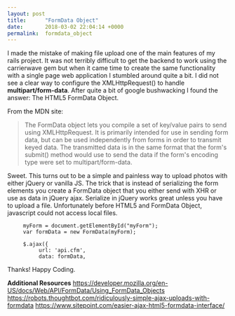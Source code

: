 ```yaml
---
layout: post
title:      "FormData Object"
date:       2018-03-02 22:04:14 +0000
permalink:  formdata_object
---
```



I made the mistake of making file upload one of the main features of my rails project. It was not terribly difficult to get the backend to work using the carrierwave gem but when it came time to create the same functionality with a single page web application I stumbled around quite a bit. I did not see a clear way to configure the XMLHttpRequest() to handle  **multipart/form-data**. After quite a bit of google bushwacking I found the answer: The HTML5 FormData Object.

From the MDN site:

> The FormData object lets you compile a set of key/value pairs to send using XMLHttpRequest. It is primarily intended for use in sending form data, but can be used independently from forms in order to transmit keyed data. The transmitted data is in the same format that the form's submit() method would use to send the data if the form's encoding type were set to multipart/form-data.
> 

Sweet. This turns out to be a simple and painless way to upload photos with either jQuery or vanilla JS. The trick that is instead of serializing the form elements you create a FormData object that you either send with XHR or use as data in jQuery ajax. Serialize in jQuery works great unless you have to upload a file. Unfortunately before HTML5 and FormData Object, javascript could not access local files.

```
	 myForm = document.getElementById("myForm");
	 var formData = new FormData(myForm);

	 $.ajax({
		  url: 'api.cfm',
		  data: formData,
```

Thanks! Happy Coding.

**Additional Resources**
https://developer.mozilla.org/en-US/docs/Web/API/FormData/Using_FormData_Objects
https://robots.thoughtbot.com/ridiculously-simple-ajax-uploads-with-formdata
https://www.sitepoint.com/easier-ajax-html5-formdata-interface/
